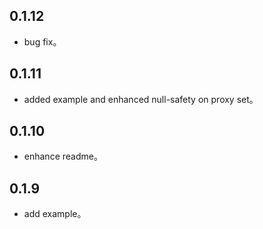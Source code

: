 ## 0.1.12

* bug fix。

## 0.1.11

* added example and enhanced null-safety on proxy set。

## 0.1.10

* enhance readme。

## 0.1.9

* add example。
